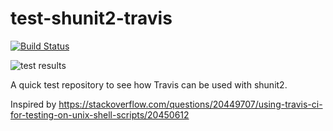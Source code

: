 test-shunit2-travis
===================

[![Build Status](https://travis-ci.org/soulseekah/test-shunit2-travis.png?branch=master)](https://travis-ci.org/soulseekah/test-shunit2-travis)

![test results](https://stage.cloudqa.io/Recoder/SuiteBadge/125?token=yH7Bp0v5Zg3e0uZgfFlEtAvq6iUmqcVRjvkhUpsQao0=)



A quick test repository to see how Travis can be used with shunit2.

Inspired by https://stackoverflow.com/questions/20449707/using-travis-ci-for-testing-on-unix-shell-scripts/20450612
